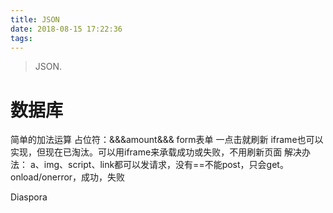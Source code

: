 ```yaml
---
title: JSON
date: 2018-08-15 17:22:36
tags:
---
```

> JSON.
# 数据库
简单的加法运算
占位符：&&&amount&&&
form表单 一点击就刷新
iframe也可以实现，但现在已淘汰。可以用iframe来承载成功或失败，不用刷新页面
解决办法：
a、img、script、link都可以发请求，没有==不能post，只会get。
onload/onerror，成功，失败


Diaspora

